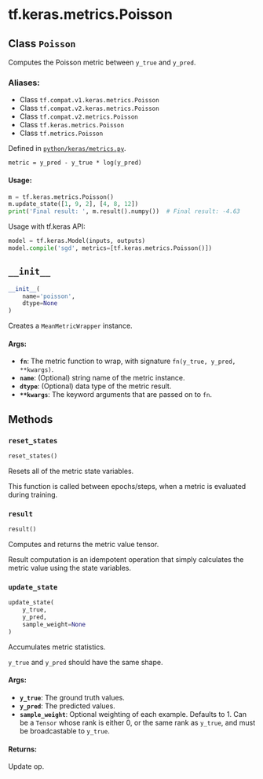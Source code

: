 <div itemscope itemtype="http://developers.google.com/ReferenceObject">
<meta itemprop="name" content="tf.keras.metrics.Poisson" />
<meta itemprop="path" content="Stable" />
<meta itemprop="property" content="__init__"/>
<meta itemprop="property" content="reset_states"/>
<meta itemprop="property" content="result"/>
<meta itemprop="property" content="update_state"/>
</div>

# tf.keras.metrics.Poisson

## Class `Poisson`

Computes the Poisson metric between `y_true` and `y_pred`.



### Aliases:

* Class `tf.compat.v1.keras.metrics.Poisson`
* Class `tf.compat.v2.keras.metrics.Poisson`
* Class `tf.compat.v2.metrics.Poisson`
* Class `tf.keras.metrics.Poisson`
* Class `tf.metrics.Poisson`



Defined in [`python/keras/metrics.py`](/code/stable/tensorflow/python/keras/metrics.py).

<!-- Placeholder for "Used in" -->

`metric = y_pred - y_true * log(y_pred)`

#### Usage:



```python
m = tf.keras.metrics.Poisson()
m.update_state([1, 9, 2], [4, 8, 12])
print('Final result: ', m.result().numpy())  # Final result: -4.63
```

Usage with tf.keras API:

```python
model = tf.keras.Model(inputs, outputs)
model.compile('sgd', metrics=[tf.keras.metrics.Poisson()])
```

<h2 id="__init__"><code>__init__</code></h2>

``` python
__init__(
    name='poisson',
    dtype=None
)
```

Creates a `MeanMetricWrapper` instance.


#### Args:


* <b>`fn`</b>: The metric function to wrap, with signature
  `fn(y_true, y_pred, **kwargs)`.
* <b>`name`</b>: (Optional) string name of the metric instance.
* <b>`dtype`</b>: (Optional) data type of the metric result.
* <b>`**kwargs`</b>: The keyword arguments that are passed on to `fn`.



## Methods

<h3 id="reset_states"><code>reset_states</code></h3>

``` python
reset_states()
```

Resets all of the metric state variables.

This function is called between epochs/steps,
when a metric is evaluated during training.

<h3 id="result"><code>result</code></h3>

``` python
result()
```

Computes and returns the metric value tensor.

Result computation is an idempotent operation that simply calculates the
metric value using the state variables.

<h3 id="update_state"><code>update_state</code></h3>

``` python
update_state(
    y_true,
    y_pred,
    sample_weight=None
)
```

Accumulates metric statistics.

`y_true` and `y_pred` should have the same shape.

#### Args:


* <b>`y_true`</b>: The ground truth values.
* <b>`y_pred`</b>: The predicted values.
* <b>`sample_weight`</b>: Optional weighting of each example. Defaults to 1. Can be
  a `Tensor` whose rank is either 0, or the same rank as `y_true`,
  and must be broadcastable to `y_true`.


#### Returns:

Update op.




